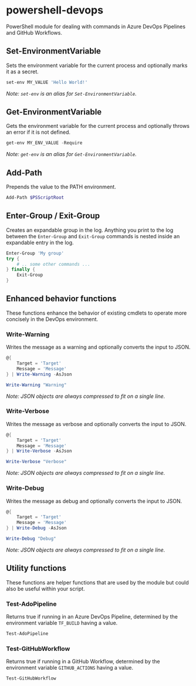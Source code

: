 # powershell-devops

PowerShell module for dealing with commands in Azure DevOps Pipelines and GitHub Workflows.

## Set-EnvironmentVariable

Sets the environment variable for the current process and optionally marks it as a secret.

```powershell
set-env MY_VALUE 'Hello World!'
```

*Note: `set-env` is an alias for `Set-EnvironmentVariable`.*

## Get-EnvironmentVariable

Gets the environment variable for the current process and optionally throws an error if it is not defined.

```powershell
get-env MY_ENV_VALUE -Require
```

*Note: `get-env` is an alias for `Get-EnvironmentVariable`.*

## Add-Path

Prepends the value to the PATH environment.

```powershell
Add-Path $PSScriptRoot
```

## Enter-Group / Exit-Group

Creates an expandable group in the log. Anything you print to the log between the `Enter-Group` and `Exit-Group` commands is nested inside an expandable entry in the log.

```powershell
Enter-Group 'My group'
try {
    # .. some other commands ...
} finally {
    Exit-Group
}
```

## Enhanced behavior functions

These functions enhance the behavior of existing cmdlets to operate more concisely in the DevOps environment.

### Write-Warning

Writes the message as a warning and optionally converts the input to JSON.

```powershell
@{
    Target = 'Target'
    Message = 'Message'
} | Write-Warning -AsJson

Write-Warning "Warning"
```

*Note: JSON objects are always compressed to fit on a single line.*

### Write-Verbose

Writes the message as verbose and optionally converts the input to JSON.

```powershell
@{
    Target = 'Target'
    Message = 'Message'
} | Write-Verbose -AsJson

Write-Verbose "Verbose"
```

*Note: JSON objects are always compressed to fit on a single line.*

### Write-Debug

Writes the message as debug and optionally converts the input to JSON.

```powershell
@{
    Target = 'Target'
    Message = 'Message'
} | Write-Debug -AsJson

Write-Debug "Debug"
```

*Note: JSON objects are always compressed to fit on a single line.*

## Utility functions

These functions are helper functions that are used by the module but could also be useful within your script.

### Test-AdoPipeline

Returns true if running in an Azure DevOps Pipeline, determined by the environment variable `TF_BUILD` having a value.

```powershell
Test-AdoPipeline
```

### Test-GitHubWorkflow

Returns true if running in a GitHub Workflow, determined by the environment variable `GITHUB_ACTIONS` having a value.

```powershell
Test-GitHubWorkflow
```
